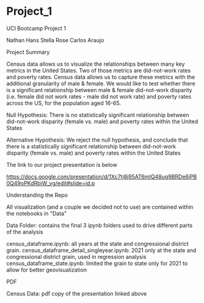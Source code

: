 # Project_1

UCI Bootcamp Project 1

Nathan Hans
Stella Rose
Carlos Araujo

Project Summary

Census data allows us to visualize the relationships between many key metrics in the United States.  Two of those metrics are did-not-work rates and poverty rates.  Census data allows us to capture these metrics with the additional granularity of male & female.  We would like to test whether there is a significant relationship between male & female did-not-work disparity (i.e. female did not work rates - male did not work rate) and poverty rates across the US, for the population aged 16-65.

Null Hypothesis:
There is no statistically significant relationship between did-not-work disparity (female vs. male) and poverty rates within the United States

Alternative Hypothesis:
We reject the null hypothesis, and conclude that there is a statistically significant relationship between did-not-work disparity (female vs. male) and poverty rates within the United States


The link to our project presentation is below

https://docs.google.com/presentation/d/1Xc7tj8j95AT6mIQ48ug9BRDe6jPB0Q49oPKdRbiW_vg/edit#slide=id.p


Understanding the Repo

All visualization (and a couple we decided not to use) are contained within the notebooks in "Data"

Data Folder: contains the final 3 ipynb folders used to drive different parts of the analysis

census_dataframe.ipynb: all years at the state and congressional district grain.
census_dataframe_detail_singleyear.ipynb: 2021 only at the state and congressional district grain, used in regression analysis
census_dataframe_state.ipynb: limited the grain to state only for 2021 to allow for better geovisualization

PDF

Census Data: pdf copy of the presentation linked above



